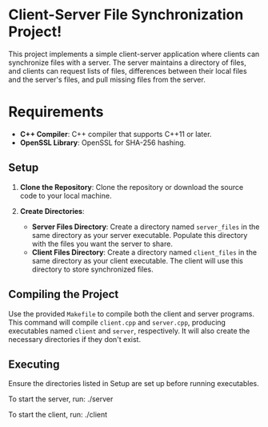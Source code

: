 # Client-Server File Synchronization Project!

This project implements a simple client-server application where clients can synchronize files with a server. The server maintains a directory of files, and clients can request lists of files, differences between their local files and the server's files, and pull missing files from the server.


# Requirements
-   **C++ Compiler**: C++ compiler that supports C++11 or later.
-   **OpenSSL Library**:  OpenSSL for SHA-256 hashing.

## Setup

1.  **Clone the Repository**: Clone the repository or download the source code to your local machine.
    
2.  **Create Directories**:
    
    -   **Server Files Directory**: Create a directory named `server_files` in the same directory as your server executable. Populate this directory with the files you want the server to share.
    -   **Client Files Directory**: Create a directory named `client_files` in the same directory as your client executable. The client will use this directory to store synchronized files.

## Compiling the Project

Use the provided `Makefile` to compile both the client and server programs. This command will compile `client.cpp` and `server.cpp`, producing executables named `client` and `server`, respectively. It will also create the necessary directories if they don't exist.

## Executing

Ensure the directories listed in Setup are set up before running executables. 

To start the server, run: ./server

To start the client, run: ./client
